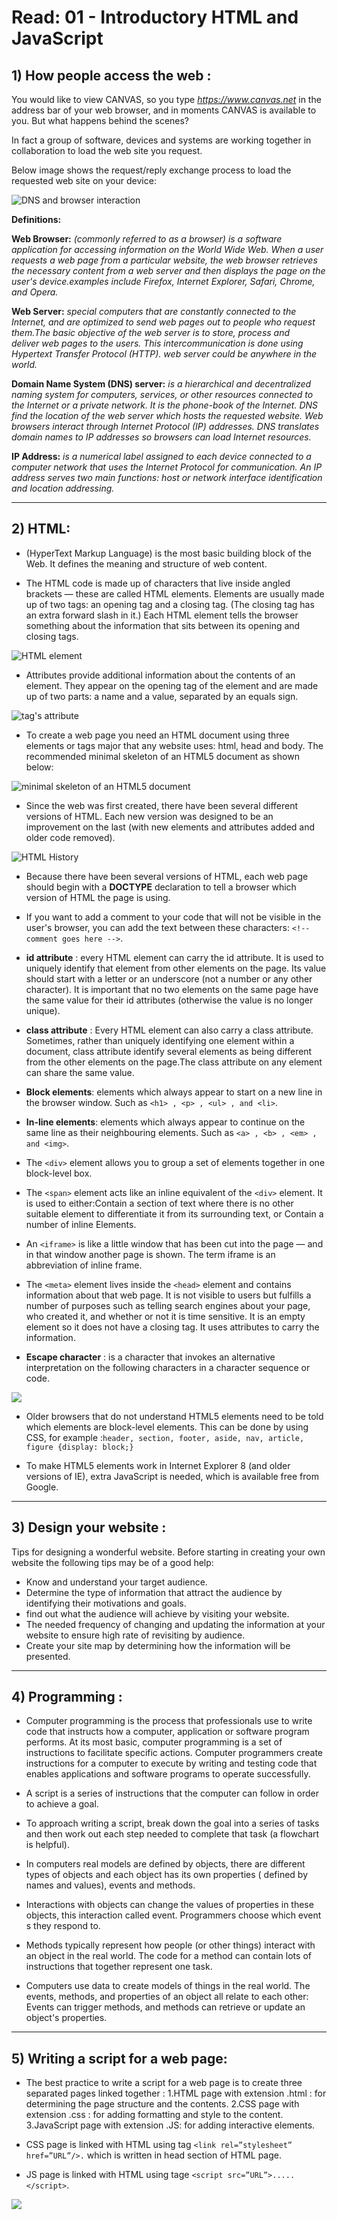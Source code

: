 # Read: 01 - Introductory HTML and JavaScript


## 1) How people access the web : 

You would like to view CANVAS, so you type *https://www.canvas.net* in the address bar of your web browser, and in moments CANVAS is available to you. But what happens behind the scenes? 

In fact a group of software, devices and systems are working together in collaboration to load the web site you request. 

Below image shows the request/reply exchange process to load the requested web site on your device:

![DNS and browser interaction](https://tutorialsweb.hosting/wp-content/uploads/2016/12/dns-works.jpg) 

**Definitions:**

**Web Browser:** *(commonly referred to as a browser) is a software application for accessing information on the World Wide Web. When a user requests a web page from a particular website, the web browser retrieves the necessary content from a web server and then displays the page on the user's device.examples include Firefox, Internet Explorer, Safari, Chrome, and Opera.*


**Web Server:** *special computers that are constantly connected to the Internet, and are optimized to send web pages out to people who request them.The basic objective of the web server is to store, process and deliver web pages to the users. This intercommunication is done using Hypertext Transfer Protocol (HTTP). web server could be anywhere in the world.* 

**Domain Name System (DNS) server:** *is a hierarchical and decentralized naming system for computers, services, or other resources connected to the Internet or a private network. It is the phone-book of the Internet. DNS find the location of the web server which hosts the requested website. Web browsers interact through Internet Protocol (IP) addresses. DNS translates domain names to IP addresses so browsers can load Internet resources.*

**IP Address:** *is a numerical label assigned to each device connected to a computer network that uses the Internet Protocol for communication. An IP address serves two main functions: host or network interface identification and location addressing.*

----------------------------------------------------------------------------------------------------------------------------------------

## 2) HTML:

- (HyperText Markup Language) is the most basic building block of the Web. It defines the meaning and structure of web content. 

- The HTML code is made up of characters that live inside angled brackets — these are called HTML elements. Elements are usually made up of two tags: an opening tag and a closing tag. (The closing tag has an extra forward slash in it.) Each HTML element tells the browser something about the information that sits between its opening and closing tags.


![HTML element](https://www.oreilly.com/library/view/learning-web-design/9781449337513/httpatomoreillycomsourceoreillyimages2257977.png)

- Attributes provide additional information about the contents of an element. They appear on the opening tag of the element and are made up of two parts: a name and a value, separated by an equals sign.


![tag's attribute](https://4.bp.blogspot.com/-B5vUzJXNAoE/Vuay2ygsN2I/AAAAAAAAG5o/-qOAVBa3LRkJ0fPWywYzkAcmezRAY2Rxg/s640/html-syntax.png)

- To create a web page you need an HTML document using three elements or tags major that any website uses: html, head and body. The recommended minimal skeleton of an HTML5 document as shown below:


![minimal skeleton of an HTML5 document](https://www.oreilly.com/library/view/learning-web-design/9781449337513/httpatomoreillycomsourceoreillyimages2257981.png) 


- Since the web was first created, there have been several different versions of HTML. Each new version was designed to be an improvement on the last (with new elements and attributes added and older code removed).


![HTML History](https://i0.wp.com/hideincorner.com/wp-content/uploads/2019/08/html-history.jpg?w=960&ssl=1) 


- Because there have been several versions of HTML, each web page should begin with a **DOCTYPE** declaration to tell a browser which version of HTML the page is using.

- If you want to add a comment to your code that will not be visible in the user's browser, you can add the text between these
characters:   `<!-- comment goes here -->`.

- **id attribute** : every HTML element can carry the id attribute. It is used to uniquely identify that element from other elements on the page. Its value should start with a letter or an underscore (not a number or any other character).  It is important that no two elements on the same page have the same value for their id attributes (otherwise the value is no longer unique).

- **class attribute** : Every HTML element can also carry a class attribute. Sometimes, rather than uniquely identifying one element within a document, class attribute identify several elements as being different from the other elements on the page.The class attribute on any element can share the same value. 

- **Block elements**: elements which always appear to start on a new line in the browser window. Such as `<h1> , <p> , <ul> , and <li>`.

- **In-line elements**: elements which always appear to continue on the same line as their neighbouring elements.  Such as `<a> , <b> , <em> , and <img>`. 

- The `<div>` element allows you to group a set of elements together in one block-level box.

- The `<span>` element acts like an inline equivalent of the `<div>` element. It is used to either:Contain a section of text
where there is no other suitable element to differentiate it from its surrounding text, or Contain a number of inline
Elements. 

- An `<iframe>` is like a little window that has been cut into the page — and in that window another page is shown. The term
iframe is an abbreviation of inline frame.

- The `<meta>` element lives inside the `<head>` element and contains information about that web page. It is not visible to users but fulfills a number of purposes such as telling search engines about your page, who created it, and whether or not it is time
sensitive. It  is an empty element so it does not have a closing tag. It uses attributes to carry the information.

- **Escape character** : is a character that invokes an alternative interpretation on the following characters in a character sequence or code. 


![](https://imgv2-2-f.scribdassets.com/img/document/415142310/original/c296b1e00c/1609458872?v=1)

- Older browsers that do not understand HTML5 elements need to be told which elements are block-level elements. This can be done by using CSS, for example :`header, section, footer, aside, nav, article, figure {display: block;}`

- To make HTML5 elements work in Internet Explorer 8 (and older versions of IE), extra JavaScript is needed, which is available free from Google.

----------------------------------------------------------------------------------------------------------------------------------------

## 3) Design your website :

Tips for designing a wonderful website. Before starting in creating your own website the following tips may be of a good help:

 + Know and understand your target audience.
 + Determine the type of information that attract the audience by identifying their motivations and goals.
 + find out what the audience will achieve by visiting your website.
 + The needed frequency of changing and updating the information at your website to ensure high rate of revisiting by audience.
 + Create your site map by determining how the information will be presented.

----------------------------------------------------------------------------------------------------------------------------------------

## 4) Programming :

- Computer programming is the process that professionals use to write code that instructs how a computer, application or software program performs. At its most basic, computer programming is a set of instructions to facilitate specific actions. Computer programmers create instructions for a computer to execute by writing and testing code that enables applications and software programs to operate successfully.

- A script is a series of instructions that the computer can follow in order to achieve a goal.

- To approach writing a script, break down the goal into a series of tasks and then work out each step needed to complete that task (a flowchart is helpful).

- In computers real models are defined by objects, there are different types of objects and each object has its own properties ( defined by names and values), events and methods. 

- Interactions with objects can change the values of properties in these objects, this interaction called event. Programmers choose which event s they respond to.

- Methods typically represent how people (or other things) interact with an object in the real world. The code for a method can contain lots of instructions that together represent one task.

- Computers use data to create models of things in the real world. The events, methods, and properties of an object all relate to each other: Events can trigger methods, and methods can retrieve or update an object's properties.

----------------------------------------------------------------------------------------------------------------------------------------

## 5) Writing a script for a web page: 
 
- The best practice to write a script for a web page is to create three separated pages linked together : 
   1.HTML page with extension .html : for determining the page structure and the contents. 
   2.CSS page with extension .css : for adding formatting and style to the content. 
   3.JavaScript page with extension .JS: for adding interactive elements.

- CSS page is linked with HTML using tag `<link rel=”stylesheet” href=”URL”/>.` which is written in head section of HTML page. 

- JS page is linked with HTML using tage `<script src=”URL”>.....</script>`. 

![](https://qph.fs.quoracdn.net/main-qimg-aea6d70e3db223864d778ee560ec62c0.webp)
 
  

